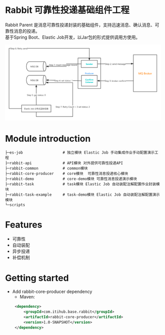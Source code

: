# Rabbit 可靠性投递基础组件工程
Rabbit Parent 是消息可靠性投递封装的基础组件，支持迅速消息、确认消息、可靠性消息的投递。  
基于Spring Boot、Elastic Job开发，以Jar包的形式提供调用方使用。  

![架构](Architecture.png)   

# Module introduction  
```shell script
├─es-job                  # 独立模块 Elastic Job 手动集成作业手动配置演示工程
├─rabbit-api              # API模块 对外提供可靠性投递API
├─rabbit-common           # common模块
├─rabbit-core-producer    # core模块  可靠性消息投递核心模块
├─rabbit-demo             # core-demo模块 可靠性消息投递演示模块  
├─rabbit-task             # task模块 Elastic Job 自动装配注解配置作业封装模块
├─rabbit-task-example     # task-demo模块 Elastic Job 自动装配注解配置演示模块
└─scripts

```

# Features  
+ 可靠性  
+ 自动装配  
+ 异步投递  
+ 补偿机制  

# Getting started  
+ Add rabbit-core-producer dependency  
    + Maven:  
     ```xml
      <dependency>
          <groupId>com.itihub.base.rabbit</groupId>
          <artifactId>rabbit-core-producer</artifactId>
          <version>1.0-SNAPSHOT</version>
      </dependency>
     ```

